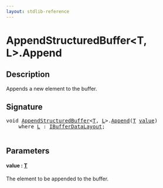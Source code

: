 ```yaml
---
layout: stdlib-reference
---
```


# AppendStructuredBuffer\<T, L\>\.Append

## Description

Appends a new element to the buffer.



## Signature 

<pre>
<span class="code_keyword">void</span> <a href="index.html" class="code_type">AppendStructuredBuffer</a>&lt;<a href="index.html#typeparam-T" class="code_type">T</a>, <a href="index.html#typeparam-L" class="code_type">L</a>&gt;.<a href="append-0.html">Append</a>(<a href="index.html#typeparam-T" class="code_type">T</a> <a href="append-0.html#decl-value" class="code_param">value</a>)
    <span class='code_keyword'>where</span> <a href="index.html#typeparam-L" class="code_type">L</a> : <a href="../../interfaces/ibufferdatalayout-017b/index.html" class="code_type">IBufferDataLayout</a>;

</pre>

## Parameters

####  <a id="decl-value"></a>value  : [T](index.html#typeparam-T)
The element to be appended to the buffer.



